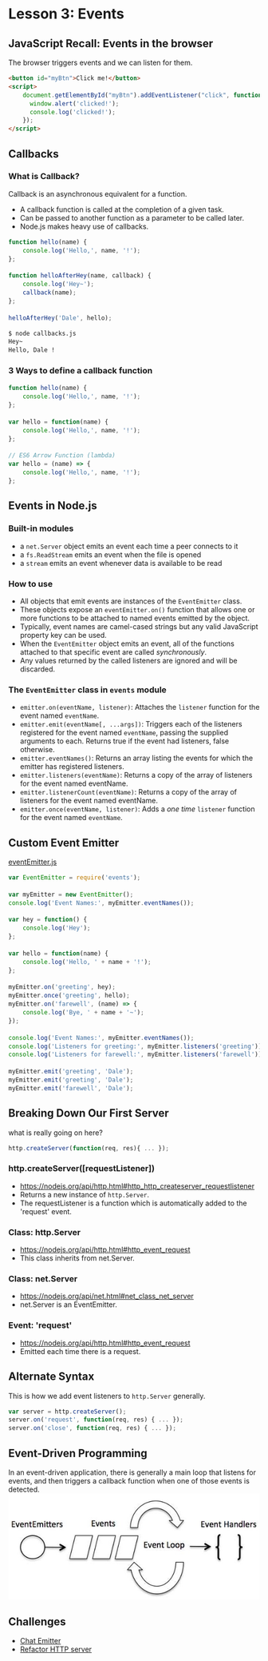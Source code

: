 # Lesson 3: Events

## JavaScript Recall: Events in the browser
The browser triggers events and we can listen for them.
```html
<button id="myBtn">Click me!</button>
<script>
	document.getElementById("myBtn").addEventListener("click", function() {
	  window.alert('clicked!');
	  console.log('clicked!');
	});
</script>
```

## Callbacks

### What is Callback?
Callback is an asynchronous equivalent for a function. 
- A callback function is called at the completion of a given task.
- Can be passed to another function as a parameter to be called later.
- Node.js makes heavy use of callbacks.

```js
function hello(name) {
	console.log('Hello,', name, '!');
};

function helloAfterHey(name, callback) {
	console.log('Hey~');
	callback(name);
};

helloAfterHey('Dale', hello);
```
```bash
$ node callbacks.js
Hey~
Hello, Dale !
```

### 3 Ways to define a callback function
```js
function hello(name) {
	console.log('Hello,', name, '!');
};

var hello = function(name) {
	console.log('Hello,', name, '!');
};

// ES6 Arrow Function (lambda)
var hello = (name) => {
	console.log('Hello,', name, '!');
};
```

## Events in Node.js

### Built-in modules
- a `net.Server` object emits an event each time a peer connects to it
- a `fs.ReadStream` emits an event when the file is opened
- a `stream` emits an event whenever data is available to be read

### How to use
- All objects that emit events are instances of the `EventEmitter` class.
- These objects expose an `eventEmitter.on()` function that allows one or more functions to be attached to named events emitted by the object. 
- Typically, event names are camel-cased strings but any valid JavaScript property key can be used.
- When the `EventEmitter` object emits an event, all of the functions attached to that specific event are called *synchronously*. 
- Any values returned by the called listeners are ignored and will be discarded.

### The `EventEmitter` class in `events` module
- `emitter.on(eventName, listener)`: Attaches the `listener` function for the event named `eventName`.
- `emitter.emit(eventName[, ...args])`: Triggers each of the listeners registered for the event named `eventName`, passing the supplied arguments to each. Returns true if the event had listeners, false otherwise.
- `emitter.eventNames()`: Returns an array listing the events for which the emitter has registered listeners.
- `emitter.listeners(eventName)`: Returns a copy of the array of listeners for the event named eventName.
- `emitter.listenerCount(eventName)`: Returns a copy of the array of listeners for the event named eventName.
- `emitter.once(eventName, listener)`: Adds a *one time* `listener` function for the event named `eventName`.

## Custom Event Emitter
[eventEmitter.js](eventEmitter.js)
```js
var EventEmitter = require('events');

var myEmitter = new EventEmitter();
console.log('Event Names:', myEmitter.eventNames());

var hey = function() {
	console.log('Hey');
};

var hello = function(name) {
	console.log('Hello, ' + name + '!');
};

myEmitter.on('greeting', hey);
myEmitter.once('greeting', hello);
myEmitter.on('farewell', (name) => {
	console.log('Bye, ' + name + '~');
});

console.log('Event Names:', myEmitter.eventNames());
console.log('Listeners for greeting:', myEmitter.listeners('greeting'));
console.log('Listeners for farewell:', myEmitter.listeners('farewell'));

myEmitter.emit('greeting', 'Dale');
myEmitter.emit('greeting', 'Dale');
myEmitter.emit('farewell', 'Dale');
```

## Breaking Down Our First Server
what is really going on here?
```js
http.createServer(function(req, res){ ... });
```

### http.createServer([requestListener])
- https://nodejs.org/api/http.html#http_http_createserver_requestlistener
- Returns a new instance of `http.Server`.
- The requestListener is a function which is automatically added to the 'request' event.

### Class: http.Server
- https://nodejs.org/api/http.html#http_event_request
- This class inherits from net.Server.

### Class: net.Server
- https://nodejs.org/api/net.html#net_class_net_server
- net.Server is an EventEmitter.

### Event: 'request'
- https://nodejs.org/api/http.html#http_event_request
- Emitted each time there is a request.

## Alternate Syntax
This is how we add event listeners to `http.Server` generally.
```js
var server = http.createServer();
server.on('request', function(req, res) { ... });
server.on('close', function(req, res) { ... });
```

## Event-Driven Programming
In an event-driven application, there is generally a main loop that listens for events, 
and then triggers a callback function when one of those events is detected.
![Event Loop](event_loop.jpg)

## Challenges
- [Chat Emitter](challenges/chatEmitter.js)
- [Refactor HTTP server](challenges/refactorHttpServer.js)

